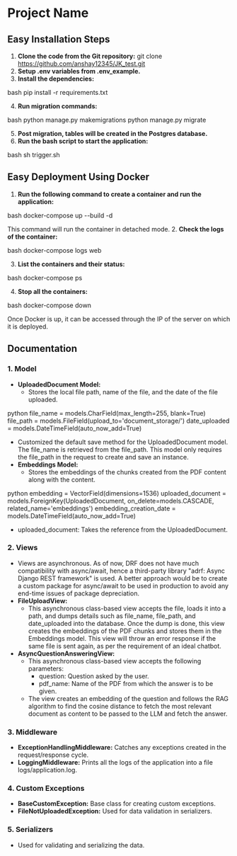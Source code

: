 # Project Name
## Easy Installation Steps
1. **Clone the code from the Git repository:**
   git clone https://github.com/anshay12345/JK_test.git
2. **Setup .env variables from .env_example.**
3. **Install the dependencies:**
   
bash
   pip install -r requirements.txt
   
4. **Run migration commands:**
   
bash
   python manage.py makemigrations
   python manage.py migrate
   
5. **Post migration, tables will be created in the Postgres database.**
6. **Run the bash script to start the application:**
   
bash
   sh trigger.sh
   
## Easy Deployment Using Docker
1. **Run the following command to create a container and run the application:**
   
bash
   docker-compose up --build -d
   
   This command will run the container in detached mode.
2. **Check the logs of the container:**
   
bash
   docker-compose logs web
   
3. **List the containers and their status:**
   
bash
   docker-compose ps
   
4. **Stop all the containers:**
   
bash
   docker-compose down
   
   Once Docker is up, it can be accessed through the IP of the server on which it is deployed.
## Documentation
### 1. Model
- **UploadedDocument Model:**
  - Stores the local file path, name of the file, and the date of the file uploaded.
    
python
    file_name = models.CharField(max_length=255, blank=True)
    file_path = models.FileField(upload_to='document_storage/')
    date_uploaded = models.DateTimeField(auto_now_add=True)
    
  - Customized the default save method for the UploadedDocument model. The file_name is retrieved from the file_path. This model only requires the file_path in the request to create and save an instance.
- **Embeddings Model:**
  - Stores the embeddings of the chunks created from the PDF content along with the content.
    
python
    embedding = VectorField(dimensions=1536)
    uploaded_document = models.ForeignKey(UploadedDocument, on_delete=models.CASCADE, related_name='embeddings')
    embedding_creation_date = models.DateTimeField(auto_now_add=True)
    
  - uploaded_document: Takes the reference from the UploadedDocument.
### 2. Views
- Views are asynchronous. As of now, DRF does not have much compatibility with async/await, hence a third-party library "adrf: Async Django REST framework" is used. A better approach would be to create a custom package for async/await to be used in production to avoid any end-time issues of package depreciation.
- **FileUploadView:**
  - This asynchronous class-based view accepts the file, loads it into a path, and dumps details such as file_name, file_path, and date_uploaded into the database. Once the dump is done, this view creates the embeddings of the PDF chunks and stores them in the Embeddings model. This view will throw an error response if the same file is sent again, as per the requirement of an ideal chatbot.
- **AsyncQuestionAnsweringView:**
  - This asynchronous class-based view accepts the following parameters:
    - question: Question asked by the user.
    - pdf_name: Name of the PDF from which the answer is to be given.
  - The view creates an embedding of the question and follows the RAG algorithm to find the cosine distance to fetch the most relevant document as content to be passed to the LLM and fetch the answer.
### 3. Middleware
- **ExceptionHandlingMiddleware:** Catches any exceptions created in the request/response cycle.
- **LoggingMiddleware:** Prints all the logs of the application into a file logs/application.log.
### 4. Custom Exceptions
- **BaseCustomException:** Base class for creating custom exceptions.
- **FileNotUploadedException:** Used for data validation in serializers.
### 5. Serializers
- Used for validating and serializing the data.

